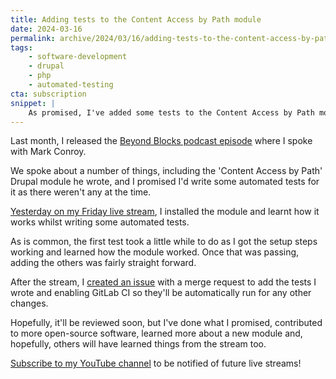 ```yaml
---
title: Adding tests to the Content Access by Path module
date: 2024-03-16
permalink: archive/2024/03/16/adding-tests-to-the-content-access-by-path-module
tags:
    - software-development
    - drupal
    - php
    - automated-testing
cta: subscription
snippet: |
    As promised, I've added some tests to the Content Access by Path module.
---
```


Last month, I released the [Beyond Blocks podcast episode][episode] where I spoke with Mark Conroy.

We spoke about a number of things, including the 'Content Access by Path' Drupal module he wrote, and I promised I'd write some automated tests for it as there weren't any at the time.

[Yesterday on my Friday live stream][stream], I installed the module and learnt how it works whilst writing some automated tests.

As is common, the first test took a little while to do as I got the setup steps working and learned how the module worked. Once that was passing, adding the others was fairly straight forward.

After the stream, I [created an issue][issue] with a merge request to add the tests I wrote and enabling GitLab CI so they'll be automatically run for any other changes.

Hopefully, it'll be reviewed soon, but I've done what I promised, contributed to more open-source software, learned more about a new module and, hopefully, others will have learned things from the stream too.

[Subscribe to my YouTube channel][channel] to be notified of future live streams!

[channel]: https://www.youtube.com/@opdavies
[episode]: {{site.url}}/podcast/11-mark-conroy
[issue]: https://www.drupal.org/project/content_access_by_path/issues/3428680
[stream]: https://www.youtube.com/live/XTpliKd47Lg?si=o4-my-XHGvcM_mWS
